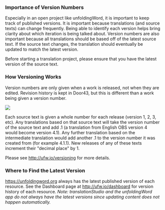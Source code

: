 
### Importance of Version Numbers

Especially in an open project like unfoldingWord, it is important to keep track of published versions. It is important because translations (and source texts) can change frequently. Being able to identify each version helps bring clarity about which iteration is being talked about. Version numbers are also important because all translations should be based off of the latest source text. If the source text changes, the translation should eventually be updated to match the latest version.

Before starting a translation project, please ensure that you have the latest version of the source text.

### How Versioning Works

Version numbers are only given when a work is released, not when they are edited. Revision history is kept in Door43, but this is different than a work being given a version number.

![](https://cdn.door43.org/ta/jpg/versioning.jpg)

Each source text is given a whole number for each release (version 1, 2, 3, etc).  Any translations based on that source text will take the version number of the source text and add .1 (a translation from English OBS version 4 would become version 4.1).  Any further translation based on the intermediate translation would add another .1 to the version number it was created from (for example 4.1.1).  New releases of any of these texts increment their "decimal place" by 1.

Please see http://ufw.io/versioning for more details.

### Where to Find the Latest Version

https://unfoldingword.org always has the latest published version of each resource. See the Dashboard page at http://ufw.io/dashboard for version history of each resource. *Note: translationStudio and the unfoldingWord app do not always have the latest versions since updating content does not happen automatically.*